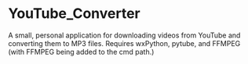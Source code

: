 # YouTube_Converter
A small, personal application for downloading videos from YouTube and converting them to MP3 files.
Requires wxPython, pytube, and FFMPEG (with FFMPEG being added to the cmd path.)
